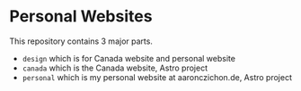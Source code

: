 # Personal Websites

This repository contains 3 major parts.
- `design` which is for Canada website and personal website
- `canada` which is the Canada website, Astro project
- `personal` which is my personal website at aaronczichon.de, Astro project
